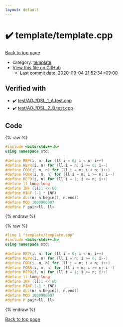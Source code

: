 ```yaml
---
layout: default
---
```


<!-- mathjax config similar to math.stackexchange -->
<script type="text/javascript" async
  src="https://cdnjs.cloudflare.com/ajax/libs/mathjax/2.7.5/MathJax.js?config=TeX-MML-AM_CHTML">
</script>
<script type="text/x-mathjax-config">
  MathJax.Hub.Config({
    TeX: { equationNumbers: { autoNumber: "AMS" }},
    tex2jax: {
      inlineMath: [ ['$','$'] ],
      processEscapes: true
    },
    "HTML-CSS": { matchFontHeight: false },
    displayAlign: "left",
    displayIndent: "2em"
  });
</script>

<script type="text/javascript" src="https://cdnjs.cloudflare.com/ajax/libs/jquery/3.4.1/jquery.min.js"></script>
<script src="https://cdn.jsdelivr.net/npm/jquery-balloon-js@1.1.2/jquery.balloon.min.js" integrity="sha256-ZEYs9VrgAeNuPvs15E39OsyOJaIkXEEt10fzxJ20+2I=" crossorigin="anonymous"></script>
<script type="text/javascript" src="../../assets/js/copy-button.js"></script>
<link rel="stylesheet" href="../../assets/css/copy-button.css" />


# :heavy_check_mark: template/template.cpp

<a href="../../index.html">Back to top page</a>

* category: <a href="../../index.html#66f6181bcb4cff4cd38fbc804a036db6">template</a>
* <a href="{{ site.github.repository_url }}/blob/master/template/template.cpp">View this file on GitHub</a>
    - Last commit date: 2020-09-04 21:52:34+09:00




## Verified with

* :heavy_check_mark: <a href="../../verify/test/AOJ/DSL_1_A.test.cpp.html">test/AOJ/DSL_1_A.test.cpp</a>
* :heavy_check_mark: <a href="../../verify/test/AOJ/DSL_2_B.test.cpp.html">test/AOJ/DSL_2_B.test.cpp</a>


## Code

<a id="unbundled"></a>
{% raw %}
```cpp
#include <bits/stdc++.h>
using namespace std;
 
#define REP(i, n) for (ll i = 0; i < n; i++)
#define REPR(i, n) for (ll i = n; i >= 0; i--)
#define FOR(i, m, n) for (ll i = m; i < n; i++)
#define FORR(i, m, n) for (ll i = m; i >= n; i--)
#define REPO(i, n) for (ll i = 1; i <= n; i++)
#define ll long long
#define INF (ll)1 << 60
#define MINF (-1 * INF)
#define ALL(n) n.begin(), n.end()
#define MOD 1000000007
#define P pair<ll, ll>
```
{% endraw %}

<a id="bundled"></a>
{% raw %}
```cpp
#line 1 "template/template.cpp"
#include <bits/stdc++.h>
using namespace std;
 
#define REP(i, n) for (ll i = 0; i < n; i++)
#define REPR(i, n) for (ll i = n; i >= 0; i--)
#define FOR(i, m, n) for (ll i = m; i < n; i++)
#define FORR(i, m, n) for (ll i = m; i >= n; i--)
#define REPO(i, n) for (ll i = 1; i <= n; i++)
#define ll long long
#define INF (ll)1 << 60
#define MINF (-1 * INF)
#define ALL(n) n.begin(), n.end()
#define MOD 1000000007
#define P pair<ll, ll>

```
{% endraw %}

<a href="../../index.html">Back to top page</a>

